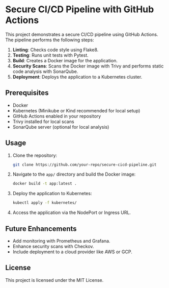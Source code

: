 # Secure CI/CD Pipeline with GitHub Actions

This project demonstrates a secure CI/CD pipeline using GitHub Actions. The pipeline performs the following steps:

1. **Linting**: Checks code style using Flake8.
2. **Testing**: Runs unit tests with Pytest.
3. **Build**: Creates a Docker image for the application.
4. **Security Scans**: Scans the Docker image with Trivy and performs static code analysis with SonarQube.
5. **Deployment**: Deploys the application to a Kubernetes cluster.

## Prerequisites
- Docker
- Kubernetes (Minikube or Kind recommended for local setup)
- GitHub Actions enabled in your repository
- Trivy installed for local scans
- SonarQube server (optional for local analysis)

## Usage
1. Clone the repository:
   ```bash
   git clone https://github.com/your-repo/secure-cicd-pipeline.git
   ```

2. Navigate to the `app/` directory and build the Docker image:
   ```bash
   docker build -t app:latest .
   ```

3. Deploy the application to Kubernetes:
   ```bash
   kubectl apply -f kubernetes/
   ```

4. Access the application via the NodePort or Ingress URL.

## Future Enhancements
- Add monitoring with Prometheus and Grafana.
- Enhance security scans with Checkov.
- Include deployment to a cloud provider like AWS or GCP.

## License
This project is licensed under the MIT License.
```